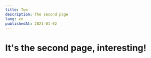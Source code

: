 ```yaml
---
title: Two
description: The second page
lang: en
publishedAt: 2021-01-02
---
```


# It's the second page, interesting!
